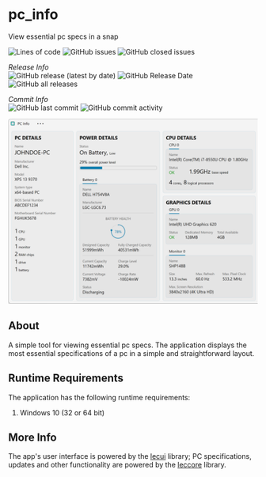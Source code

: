 # pc_info
View essential pc specs in a snap

<p>
  <img alt="Lines of code" src="https://img.shields.io/tokei/lines/github/alecmus/pc_info">
  <img alt="GitHub issues" src="https://img.shields.io/github/issues-raw/alecmus/pc_info">
  <img alt="GitHub closed issues" src="https://img.shields.io/github/issues-closed-raw/alecmus/pc_info">
</p>

<p>
  <em>Release Info</em>
  <br>
  <img alt="GitHub release (latest by date)" src="https://img.shields.io/github/v/release/alecmus/pc_info">
  <img alt="GitHub Release Date" src="https://img.shields.io/github/release-date/alecmus/pc_info">
  <img alt="GitHub all releases" src="https://img.shields.io/github/downloads/alecmus/pc_info/total">
</p>

<p>
  <em>Commit Info</em>
  <br>
  <img alt="GitHub last commit" src="https://img.shields.io/github/last-commit/alecmus/pc_info">
  <img alt="GitHub commit activity" src="https://img.shields.io/github/commit-activity/y/alecmus/pc_info">
</p>

<img src="https://github.com/alecmus/files/blob/master/liblec/lecui/screenshots/pc_info/pc_info_03.png?raw=true" alt="screenshot" width="808"/>

## About
A simple tool for viewing essential pc specs. The application displays the most essential specifications of a pc in a simple and straightforward layout.

## Runtime Requirements
The application has the following runtime requirements:

1. Windows 10 (32 or 64 bit)

## More Info
The app's user interface is powered by the [lecui](https://github.com/alecmus/lecui) library; PC specifications, updates and other functionality are powered by the [leccore](https://github.com/alecmus/leccore) library.

